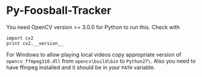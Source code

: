 # Py-Foosball-Tracker

You need OpenCV version >= 3.0.0 for Python to run this. Check with 
```
import cv2
print cv2.__version__
```

For Windows to allow playing local videos copy appropriate version of `opencv_ffmpeg310.dll` from `opencv\build\bin` to `Python27\`. Also you need to have ffmpeg installed and it should be in your `PATH` variable.
